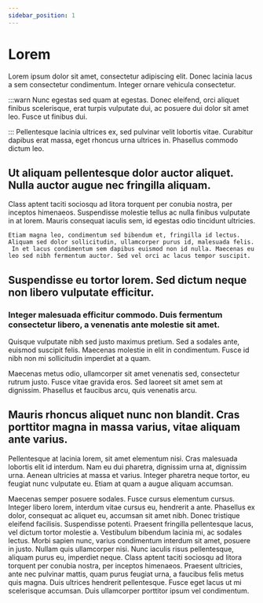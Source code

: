 ```yaml
---
sidebar_position: 1
---
```


# Lorem

Lorem ipsum dolor sit amet, consectetur adipiscing elit. Donec lacinia lacus a sem consectetur condimentum. Integer ornare vehicula consectetur.

:::warn
 Nunc egestas sed quam at egestas. Donec eleifend, orci aliquet finibus scelerisque, erat turpis vulputate dui, ac posuere dui dolor sit amet leo. Fusce ut finibus dui. 

::: 
 Pellentesque lacinia ultrices ex, sed pulvinar velit lobortis vitae. Curabitur dapibus erat massa, eget rhoncus urna ultrices in. Phasellus commodo dictum leo.


## Ut aliquam pellentesque dolor auctor aliquet. Nulla auctor augue nec fringilla aliquam.



Class aptent taciti sociosqu ad litora torquent per conubia nostra, per inceptos himenaeos. Suspendisse molestie tellus ac nulla finibus vulputate in at lorem. Mauris consequat iaculis sem, id egestas odio tincidunt ultricies.
 
 ```
 Etiam magna leo, condimentum sed bibendum et, fringilla id lectus. 
 Aliquam sed dolor sollicitudin, ullamcorper purus id, malesuada felis.
  In et lacus condimentum sem dapibus euismod non id nulla. Maecenas eu leo sed nibh fermentum auctor. Sed vel orci ac lacus tempor suscipit.

```

## Suspendisse eu tortor lorem. Sed dictum neque non libero vulputate efficitur. 

### Integer malesuada efficitur commodo. Duis fermentum consectetur libero, a venenatis ante molestie sit amet.
 
 Quisque vulputate nibh sed justo maximus pretium. Sed a sodales ante, euismod suscipit felis. Maecenas molestie in elit in condimentum. Fusce id nibh non mi sollicitudin imperdiet at a quam.

Maecenas metus odio, ullamcorper sit amet venenatis sed, consectetur rutrum justo. Fusce vitae gravida eros. Sed laoreet sit amet sem at dignissim. Phasellus et faucibus arcu, quis venenatis arcu. 
## Mauris rhoncus aliquet nunc non blandit. Cras porttitor magna in massa varius, vitae aliquam ante varius.

 Pellentesque at lacinia lorem, sit amet elementum nisi. Cras malesuada lobortis elit id interdum. Nam eu dui pharetra, dignissim urna at, dignissim urna. Aenean ultricies at massa et varius. Integer pharetra neque tortor, eu feugiat nunc vulputate eu. Etiam at quam a augue aliquam accumsan.

Maecenas semper posuere sodales. Fusce cursus elementum cursus. Integer libero lorem, interdum vitae cursus eu, hendrerit a ante. Phasellus ex dolor, consequat ac aliquet eu, accumsan sit amet nibh. Donec tristique eleifend facilisis. Suspendisse potenti. Praesent fringilla pellentesque lacus, vel dictum tortor molestie a. Vestibulum bibendum lacinia mi, ac sodales lectus. Morbi sapien nunc, varius condimentum interdum sit amet, posuere in justo. Nullam quis ullamcorper nisi. Nunc iaculis risus pellentesque, aliquam purus eu, imperdiet neque. Class aptent taciti sociosqu ad litora torquent per conubia nostra, per inceptos himenaeos. Praesent ultricies, ante nec pulvinar mattis, quam purus feugiat urna, a faucibus felis metus quis magna. Duis ultrices hendrerit pellentesque. Fusce eget lacus ut mi scelerisque accumsan. Duis ullamcorper porttitor ipsum vel condimentum.